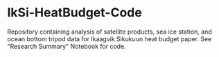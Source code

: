 # IkSi-HeatBudget-Code
Repository containing analysis of satellite products, sea ice station, and ocean bottom tripod data for Ikaagvik Sikukuun heat budget paper. See "Research Summary" Notebook for code.
